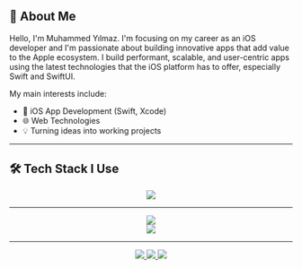 ## 👋 About Me

Hello, I'm Muhammed Yılmaz. I'm focusing on my career as an iOS developer and I'm passionate about building innovative apps that add value to the Apple ecosystem. I build performant, scalable, and user-centric apps using the latest technologies that the iOS platform has to offer, especially Swift and SwiftUI. 

My main interests include:

- 📱 iOS App Development (Swift, Xcode)
- 🌐 Web Technologies
- 💡 Turning ideas into working projects

---

## 🛠️ Tech Stack I Use

<p align="center">
  <img src="https://skillicons.dev/icons?i=swift,js,html,css,github,vscode&theme=light" />
</p>

---
<p align="center">
  <!-- Genel istatistikler -->
  <img src="https://github-readme-stats.vercel.app/api?username=memuhammedyilmaz&show_icons=true&theme=radical&count_private=true&include_all_commits=true" />
  <br/>

  <!-- Commit serisi (streak) -->
  <img src="https://github-readme-streak-stats.herokuapp.com?user=memuhammedyilmaz&theme=tokyonight&hide_border=false" />
  <br/>
</p>

---

<!-- SOSYAL MEDYA İKONLARI -->
<p align="center">
  <a href="https://github.com/memuhammedyilmaz" target="_blank">
    <img src="https://img.shields.io/github/followers/memuhammedyilmaz?label=GitHub&style=social" />
  </a>
  <a href="https://linkedin.com/in/memuhammedyilmaz" target="_blank">
    <img src="https://img.shields.io/badge/LinkedIn-blue?style=flat&logo=linkedin" />
  </a>
  <a href="mailto:info@muhammedyilmaz.co">
    <img src="https://img.shields.io/badge/E--Mail-DarkRed?style=flat&logo=gmail&logoColor=white" />
  </a>
</p>
